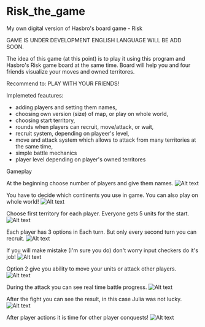 # Risk_the_game
My own digital version of Hasbro's board game - Risk

GAME IS UNDER DEVELOPMENT ENGLISH LANGUAGE WILL BE ADD SOON.

The idea of this game (at this point) is to play it using this program and Hasbro's Risk game board at the same time. Board will help you and four friends visualize your moves and owned territores.

Recommend to:
PLAY WITH YOUR FRIENDS! 

Implemeted feautures:
- adding players and setting them names,
- choosing own version (size) of map, or play on whole world,
- choosing start territory,
- rounds when players can recruit, move/attack, or wait,
- recruit system, depending on playeer's level,
- move and attack system which allows to attack from many territories at the same time,
- simple battle mechanics
- player level depending on player's owned territores

Gameplay

At the beginning choose number of players and give them names.
![Alt text](/readme_screens/beginning.png?raw=true "Optional Title")

You have to decide which continents you use in game. You can also play on whole world!
![Alt text](/readme_screens/map_choose.png?raw=true "Optional Title")

Choose first territory for each player. Everyone gets 5 units for the start.
![Alt text](/readme_screens/first_territory.png?raw=true "Optional Title")

Each player has 3 options in Each turn. But only every second turn you can recruit.
![Alt text](/readme_screens/recruit.png?raw=true "Optional Title")

If you will make mistake (I'm sure you do) don't worry input checkers do it's job!
![Alt text](/readme_screens/input_error.png?raw=true "Optional Title")

Option 2 give you ability to move your units or attack other players.
![Alt text](/readme_screens/attack.png?raw=true "Optional Title")

During the attack you can see real time battle progress.
![Alt text](/readme_screens/battle.png?raw=true "Optional Title")

After the fight you can see the result, in this case Julia was not lucky. 
![Alt text](/readme_screens/after_battle.png?raw=true "Optional Title")

After player actions it is time for other player conquests!
![Alt text](/readme_screens/turn_over.png?raw=true "Optional Title")



